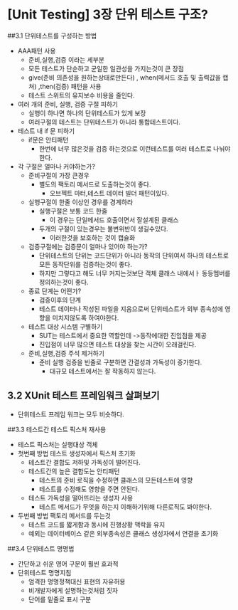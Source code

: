 # [Unit Testing] 3장 단위 테스트 구조?

##3.1 단위테스트를 구성하는 방법

- AAA패턴 사용
  - 준비,실행,검증 이라는 세부분
  - 모든 테스트가 단순하고 균일한 일관성을 가지는것이 큰 장점
  - give(준비 의존성을 원하는상태로만든다) , when(메서드 호출 및 출력값을 캡쳐) ,then(검증) 패턴을 사용  
  - 테스트 스위트의 유지보수 비용을 줄인다.
- 여러 개의 준비, 실행, 검증 구절 피하기
  - 실행이 하나면 하나의 단위테스트가 있게 보장
  - 여러구절의 테스트는 단위테스트가 아니라 통합테스트이다.
- 테스트 내 if 문 피하기
  - if문은 안티패턴
    - 한번에 너무 많은것을 검증 하는것으로 이런테스트를 여러 테스트로 나눠야한다.
- 각 구절은 얼마나 커야하는가?
  - 준비구절이 가장 큰경우
    - 별도의 팩토리 메서드로 도출하는것이 좋다.
      - 오브젝트 마터,테스트 데이터 빌더 패턴이있다.
  - 실행구절이 한줄 이상인 경우를 경계하라
    - 실행구절은 보통 코드 한줄 
      - 이 경우는 단일메서드 호출이면서 잘설계된 클래스 
    - 두개의 구절이 있는경우는 불변위반이 생길수있다.
      - 이러한것을 보호하는 것이 캡슐화 
  - 검증구절에는 검증문이 얼마나 있어야 하는가?
    - 단위테스트의 단위는 코드단위가 아니라 동작의 단위여서 하나의 테스트로 모든 동작단위를 검증하는것이 좋다.
    - 하지만 그렇다고 해도 너무 커지는것보단 객체 클래스 내에서ㅏ 동등멤버를 정의하는것이 좋다.
  - 종료 단계는 어떤가?
    - 검증이후의 단계
    - 테스트 데이터나 작성된 파일을 지움으로써 단위테스트가 외부 종속성에 영향을 미치지않도록 하여야한다.
  - 테스트 대상 시스템 구별하기
    - SUT는 테스트에서 중요한 역할인데 ->동작에대한 진입점을 제공
    - 진입점이 너무 많으면 테스트 대상을 찾는 시간이 오래걸린다.
  - 준비,실행,검증 주석 제거하기
    - 준비 실행 검증을 빈줄로 구분하면 간결성과 가독성이 증가한다.
      - 대규모 테스트에서는 잘 작동하지 않는다.

## 3.2 XUnit 테스트 프레임워크 살펴보기
- 단위테스트 프레임 워크는 모두 비슷하다.

##3.3 테스트간 테스트 픽스처 재사용
- 테스트 픽스처는 실행대상 객체
- 첫번째 방법 테스트 생성자에서 픽스처 초기화 
  - 테스트간 결합도 저하및 가독성이 떨어진다.
  - 테스트간의 높은 결합도는 안티패턴
    - 테스트의 준비 로직을 수정하면 클래스의 모든테스트에 영향
    - 테스트를 수정해도 영향을 주면 안된다.
  - 테스트 가독성을 떨어뜨리는 생성자 사용
    - 테스트 메서드가 무엇을 하는지 이해하기위해 다른로직도 봐야한다.
- 두번째 방법 팩토리 메서드를 두는것
  - 테스트 코드를 짧게함과 동시에 진행상황 맥락을 유지
  - 예외는 데이터베이스 같은 외부종속성은 클래스 생성자에서 연결을 초기화

##3.4 단위테스트 명명법
- 간단하고 쉬운 영어 구문이 훨씬 효과적
- 단위테스트 명명지침
  - 엄격한 명명정책대신 표현의 자유허용
  - 비개발자에게 설명하는것처럼 짓자
  - 단어를 밑줄로 표시 구분

